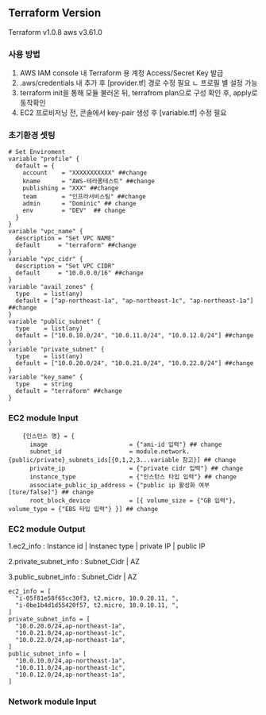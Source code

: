 ## Terraform Version ## 
Terraform v1.0.8
aws v3.61.0
### 사용 방법
1. AWS IAM console 내 Terraform 용 계정 Access/Secret Key 발급
2. .aws/credentials 내 추가 후 [provider.tf] 경로 수정 필요
ㄴ 프로필 별 설정 가능
3. terraform init을 통해 모듈 불러온 뒤, terrafrom plan으로 구성 확인 후, apply로 동작확인
4. EC2 프로비저닝 전, 콘솔에서 key-pair 생성 후 [variable.tf] 수정 필요
### 초기환경 셋팅
```
# Set Enviroment
variable "profile" {
  default = {
    account    = "XXXXXXXXXXX" ##change
    kname      = "AWS-테라폼테스트" ##change
    publishing = "XXX" ##change
    team       = "인프라서비스팀" ##change
    admin      = "Dominic" ## change
    env        = "DEV"  ## change
  }
}
variable "vpc_name" {
  description = "Set VPC NAME"
  default     = "terraform" ##change
}
variable "vpc_cidr" {
  description = "Set VPC CIDR"
  default     = "10.0.0.0/16" ##change
}
variable "avail_zones" {
  type    = list(any)
  default = ["ap-northeast-1a", "ap-northeast-1c", "ap-northeast-1a"] ##change
}
variable "public_subnet" {
  type    = list(any)
  default = ["10.0.10.0/24", "10.0.11.0/24", "10.0.12.0/24"] ##change
}
variable "private_subnet" {
  type    = list(any)
  default = ["10.0.20.0/24", "10.0.21.0/24", "10.0.22.0/24"] ##change
}
variable "key_name" {
  type    = string
  default = "terraform" ##change
}
```

### EC2 module Input
```
    {인스턴스 명} = {
      image                       = {"ami-id 입력"} ## change
      subnet_id                   = module.network.{public/private}_subnets_ids[{0,1,2,3...variable 참고}] ## change
      private_ip                  = {"private cidr 입력"} ## change
      instance_type               = {"인스턴스 타입 입력"} ## change
      associate_public_ip_address = {"public ip 활성화 여부 [ture/false]"} ## change
      root_block_device           = [{ volume_size = {"GB 입력"}, volume_type = {"EBS 타입 입력"} }] ## change
```
### EC2 module Output
1.ec2_info : 
Instance id | Instanec type | private IP | public IP

2.private_subnet_info : 
Subnet_Cidr | AZ

3.public_subnet_info : 
Subnet_Cidr | AZ

```
ec2_info = [
  "i-05f81e58f65cc30f3, t2.micro, 10.0.20.11, ",
  "i-0be1b4d1d55420f57, t2.micro, 10.0.10.11, ",
]
private_subnet_info = [
  "10.0.20.0/24,ap-northeast-1a",
  "10.0.21.0/24,ap-northeast-1c",
  "10.0.22.0/24,ap-northeast-1a",
]
public_subnet_info = [
  "10.0.10.0/24,ap-northeast-1a",
  "10.0.11.0/24,ap-northeast-1c",
  "10.0.12.0/24,ap-northeast-1a",
]
```
### Network module Input
